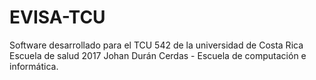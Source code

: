 # EVISA-TCU
Software desarrollado para el TCU 542 de la universidad de Costa Rica
Escuela de salud
2017
Johan Durán Cerdas - Escuela de computación e informática.
